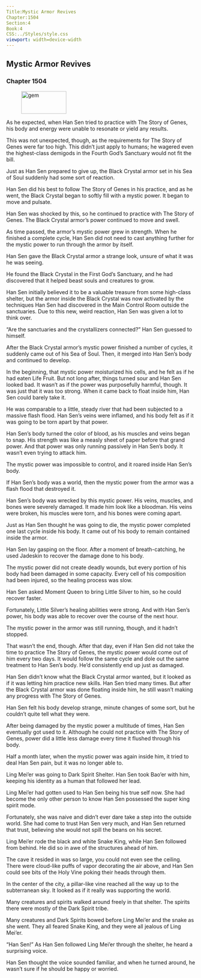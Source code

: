 ```yaml
---
Title:Mystic Armor Revives 
Chapter:1504 
Section:4 
Book:4 
CSS:../Styles/style.css 
viewport: width=device-width
---
```

  
## Mystic Armor Revives
### Chapter 1504
  
<figure>
	<img src="../Images/gem.gif" alt="gem" id="gem" width="120" height="60" />
</figure>
  

  
As he expected, when Han Sen tried to practice with The Story of Genes, his body and energy were unable to resonate or yield any results.

This was not unexpected, though, as the requirements for The Story of Genes were far too high. This didn’t just apply to humans; he wagered even the highest-class demigods in the Fourth God’s Sanctuary would not fit the bill.

Just as Han Sen prepared to give up, the Black Crystal armor set in his Sea of Soul suddenly had some sort of reaction.

Han Sen did his best to follow The Story of Genes in his practice, and as he went, the Black Crystal began to softly fill with a mystic power. It began to move and pulsate.

Han Sen was shocked by this, so he continued to practice with The Story of Genes. The Black Crystal armor’s power continued to move and swell.

As time passed, the armor’s mystic power grew in strength. When he finished a complete cycle, Han Sen did not need to cast anything further for the mystic power to run through the armor by itself.

Han Sen gave the Black Crystal armor a strange look, unsure of what it was he was seeing.

He found the Black Crystal in the First God’s Sanctuary, and he had discovered that it helped beast souls and creatures to grow.

Han Sen initially believed it to be a valuable treasure from some high-class shelter, but the armor inside the Black Crystal was now activated by the techniques Han Sen had discovered in the Main Control Room outside the sanctuaries. Due to this new, weird reaction, Han Sen was given a lot to think over.

“Are the sanctuaries and the crystallizers connected?” Han Sen guessed to himself.

After the Black Crystal armor’s mystic power finished a number of cycles, it suddenly came out of his Sea of Soul. Then, it merged into Han Sen’s body and continued to develop.

In the beginning, that mystic power moisturized his cells, and he felt as if he had eaten Life Fruit. But not long after, things turned sour and Han Sen looked bad. It wasn’t as if the power was purposefully harmful, though. It was just that it was too strong. When it came back to float inside him, Han Sen could barely take it.

He was comparable to a little, steady river that had been subjected to a massive flash flood. Han Sen’s veins were inflamed, and his body felt as if it was going to be torn apart by that power.

Han Sen’s body turned the color of blood, as his muscles and veins began to snap. His strength was like a measly sheet of paper before that grand power. And that power was only running passively in Han Sen’s body. It wasn’t even trying to attack him.

The mystic power was impossible to control, and it roared inside Han Sen’s body.

If Han Sen’s body was a world, then the mystic power from the armor was a flash flood that destroyed it.

Han Sen’s body was wrecked by this mystic power. His veins, muscles, and bones were severely damaged. It made him look like a bloodman. His veins were broken, his muscles were torn, and his bones were coming apart.

Just as Han Sen thought he was going to die, the mystic power completed one last cycle inside his body. It came out of his body to remain contained inside the armor.

Han Sen lay gasping on the floor. After a moment of breath-catching, he used Jadeskin to recover the damage done to his body.

The mystic power did not create deadly wounds, but every portion of his body had been damaged in some capacity. Every cell of his composition had been injured, so the healing process was slow.

Han Sen asked Moment Queen to bring Little Silver to him, so he could recover faster.

Fortunately, Little Silver’s healing abilities were strong. And with Han Sen’s power, his body was able to recover over the course of the next hour.

The mystic power in the armor was still running, though, and it hadn’t stopped.

That wasn’t the end, though. After that day, even if Han Sen did not take the time to practice The Story of Genes, the mystic power would come out of him every two days. It would follow the same cycle and dole out the same treatment to Han Sen’s body. He’d consistently end up just as damaged.

Han Sen didn’t know what the Black Crystal armor wanted, but it looked as if it was letting him practice new skills. Han Sen tried many times. But after the Black Crystal armor was done floating inside him, he still wasn’t making any progress with The Story of Genes.

Han Sen felt his body develop strange, minute changes of some sort, but he couldn’t quite tell what they were.

After being damaged by the mystic power a multitude of times, Han Sen eventually got used to it. Although he could not practice with The Story of Genes, power did a little less damage every time it flushed through his body.

Half a month later, when the mystic power was again inside him, it tried to deal Han Sen pain, but it was no longer able to.

Ling Mei’er was going to Dark Spirit Shelter. Han Sen took Bao’er with him, keeping his identity as a human that followed her lead.

Ling Mei’er had gotten used to Han Sen being his true self now. She had become the only other person to know Han Sen possessed the super king spirit mode.

Fortunately, she was naive and didn’t ever dare take a step into the outside world. She had come to trust Han Sen very much, and Han Sen returned that trust, believing she would not spill the beans on his secret.

Ling Mei’er rode the black and white Snake King, while Han Sen followed from behind. He did so in awe of the structures ahead of him.

The cave it resided in was so large, you could not even see the ceiling. There were cloud-like puffs of vapor decorating the air above, and Han Sen could see bits of the Holy Vine poking their heads through them.

In the center of the city, a pillar-like vine reached all the way up to the subterranean sky. It looked as if it really was supporting the world.

Many creatures and spirits walked around freely in that shelter. The spirits there were mostly of the Dark Spirit tribe.

Many creatures and Dark Spirits bowed before Ling Mei’er and the snake as she went. They all feared Snake King, and they were all jealous of Ling Mei’er.

“Han Sen!” As Han Sen followed Ling Mei’er through the shelter, he heard a surprising voice.

Han Sen thought the voice sounded familiar, and when he turned around, he wasn’t sure if he should be happy or worried.